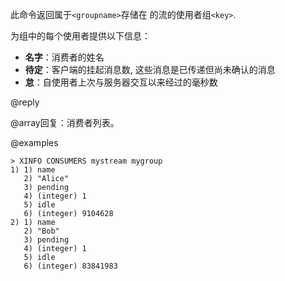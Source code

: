 此命令返回属于`<groupname>`存储在 的流的使用者组`<key>`.

为组中的每个使用者提供以下信息：

*   **名字**：消费者的姓名
*   **待定**：客户端的挂起消息数, 这些消息是已传递但尚未确认的消息
*   **怠**：自使用者上次与服务器交互以来经过的毫秒数

@reply

@array回复：消费者列表。

@examples

    > XINFO CONSUMERS mystream mygroup
    1) 1) name
       2) "Alice"
       3) pending
       4) (integer) 1
       5) idle
       6) (integer) 9104628
    2) 1) name
       2) "Bob"
       3) pending
       4) (integer) 1
       5) idle
       6) (integer) 83841983
